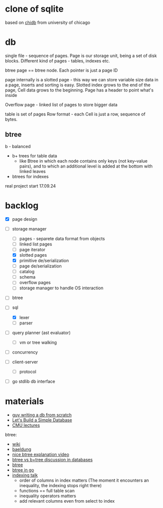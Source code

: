 # clone of sqlite

based on [chidb](http://chi.cs.uchicago.edu/chidb/index.html) from university of chicago

# db
single file - sequence of pages. Page is our storage unit, being a set of disk blocks. Different kind of pages - tables, indexes etc.

btree page == btree node. Each pointer is just a page ID

page internally is a slotted page - this way we can store variable size data in a page, inserts and sorting is easy. Slotted index grows to the end of the page, Cell data grows to the beginning. Page has a header to point what's inside

Overflow page - linked list of pages to store bigger data

table is set of pages
Row format - each Cell is just a row, sequence of bytes.


## btree

b - balanced
* b+ trees for table data
    *  like Btree in which each node contains only keys (not key–value pairs), and to which an additional level is added at the bottom with linked leaves
* btrees for indexes


real project start 17.09.24

# backlog
* [x] page design
* [ ] storage manager
    * [ ] pages - separete data format from objects
    * [ ] linked list pages
    * [ ] page iterator
    * [x] slotted pages
    * [x] primitive de/serialization
    * [ ] page de/serialization
    * [ ] catalog
    * [ ] schema
    * [ ] overflow pages
    * [ ] storage manager to handle OS interaction
* [ ] btree
* [ ] sql
    * [x] lexer
    * [ ] parser
* [ ] query planner (ast evaluator)
    * [ ] vm or tree walking
* [ ] concurrency
* [ ] client-server
    * [ ] protocol
* [ ] go stdlib db interface



# materials
* [guy writing a db from scratch](https://www.youtube.com/watch?v=5Pc18ge9ohI)
* [Let's Build a Simple Database](https://cstack.github.io/db_tutorial/)
* [CMU lectures](https://www.youtube.com/playlist?list=PLA5Lqm4uh9Bbq-E0ZnqTIa8LRaL77ica6)

btree:
* [wiki](https://en.wikipedia.org/wiki/B-tree)
* [baeldung](https://www.baeldung.com/cs/b-tree-data-structure)
* [nice btree explanation video](https://www.youtube.com/watch?v=SI6E4Ma2ddg)
* [btree vs b+tree discussion in databases](https://www.youtube.com/watch?v=UzHl2VzyZS4)
* [btree](https://ayende.com/blog/162945/b-trees-and-why-i-love-them-part-i)
* [btree in go](https://www.cloudcentric.dev/implementing-a-b-tree-in-go/) 
* [indexing talk](https://www.youtube.com/watch?v=HubezKbFL7E)
    * order of columns in index matters (The moment it encounters an inequality, the indexing stops right there)
    * functions == full table scan
    * inequality operators matters
    * add relevant columns even from select to index
